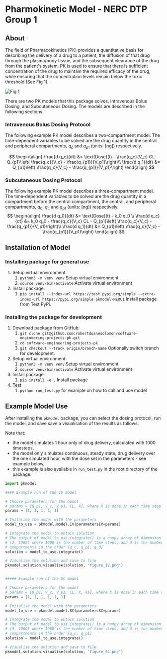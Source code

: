 # Pharmokinetic Model - NERC DTP Group 1

## About
The field of Pharmacokinetics (PK) provides a quantitative basis for describing the delivery of a drug to a patient, the diffusion of that drug through the plasma/body tissue, and the subsequent clearance of the drug from the patient's system. PK is used to ensure that there is sufficient concentration of the drug to maintain the required efficacy of the drug, while ensuring that the concentration levels remain below the toxic threshold (See Fig 1).

![Fig 1](https://sabs-r3.github.io/software-engineering-projects/fig/pk1.jpg)

There are two PK models that this package solves, Intravenous Bolus Dosing, and Subcutaneous Dosing. The models are described in the following sections.

### Intravenous Bolus Dosing Protocol
The following example PK model describes a two-compartment model. The time-dependent variables to be solved are the drug quantity in the central and peripheral compartments, $q_c$ and $q_{p1}$ (units: [ng]) respectively.

$$
\begin{align}
\frac{d q_c}{dt} &= \text{Dose}(t) - \frac{q_c}{V_c} CL - Q_{p1}\left( \frac{q_c}{V_c} - \frac{q_{p1}}{V_p1}\right)\\
\frac{d q_1}{dt} &= Q_{p1}\left( \frac{q_c}{V_c} - \frac{q_{p1}}{V_p1}\right)
\end{align}
$$


### Subcutaneous Dosing Protocol
The following example PK model describes a three-compartment model. The time-dependent variables to be solved are the drug quantity in a compartment before the central compartment, the central, and peripheral compartments, $q_0$, $q_c$ and $q_{p1}$ (units: [ng]) respectively.
$$
\begin{align}
\frac{d q_0}{dt} &= \text{Dose}(t) - k_0 q_0  \\
\frac{d q_c}{dt} &=  k_0 q_0 - 
\frac{q_c}{V_c} CL - Q_{p1}\left( \frac{q_c}{V_c} - \frac{q_{p1}}{V_p1}\right)\\
\frac{d q_1}{dt} &= Q_{p1}\left( \frac{q_c}{V_c} - \frac{q_{p1}}{V_p1}\right)
\end{align}
$$


## Installation of Model
### Installing package for general use
1. Setup virtual environment:
    1. `python3 -m venv venv` Setup virtual environment
    2. `source venv/bin/activate` Activate virtual environment
2. Install package:
    1. `pip install --index-url https://test.pypi.org/simple --extra-index-url https://pypi.org/simple pkmodel-NERC1` Install package from Test PyPi.

### Installing the package for development
1. Download package from GitHub:
    1. `git clone git@github.com:robertdoanesolomon/software-engineering-projects-pk.git`
    2. `cd software-engineering-projects-pk`
    3. `git checkout --track origin/branch-name` Optionally switch branch for development.
2. Setup virtual environment:
    1. `python3 -m venv venv` Setup virtual environment
    2. `source venv/bin/activate` Activate virtual environment
3. Install package:
    1. `pip install -e .` Install package
4. Test
    1. `python run_test.py` for example on how to call and use model


## Example Model Use
After installing the `pkmodel` package, you can select the dosing protocol, run the model, and save save a visualisation of the results as follows:

Note that:
- the model simulates 1 hour only of drug delivery, calculated with 1000 timesteps,
- the model only simulates continuous, steady state, drug delivery over the one simulated hour, with the dose set in the parameters - see example below,
- this example is also available in `run_test.py` in the root directory of the package.

```python
import pkmodel

#### Example run of the IV model

# Choose parameters for the model
# params = [Q_p1, V_c, V_p1, CL, X], where X is dose in each time step
params = [1, 1, 1, 1, 1]

# Initalise the model with the parameters
model_to_use = pkmodel.model.IV(parametersIV=params)

# Integrate the model to obtain solution
# The output of model_to_use.integrate() is a numpy array of dimension
# (2, 1000) where 1000 is the number of time steps, and 3 is the number of
# compartments in the order [q_c, q_p1, q_0]
solution = model_to_use.integrate()

# Visualise the solution and save to file
pkmodel.solution.visualise(solution, 'figure_IV.png')


##### Example run of the SC model

# Choose parameters for the model
# params = [Q_p1, V_c, V_p1, CL, X, ka], where X is dose in each time step
params = [1, 1, 1, 1, 1, 1]

# Initalise the model with the parameters
model_to_use = pkmodel.model.SC(parametersSC=params)

# Integrate the model to obtain solution
# The output of model_to_use.integrate() is a numpy array of dimension
# (3, 1000) where 1000 is the number of time steps, and 3 is the number of
# compartments in the order [q_c, q_p1]
solution = model_to_use.integrate()

# Visualise the solution and save to file
pkmodel.solution.visualise(solution, 'figure_SC.png')
```
